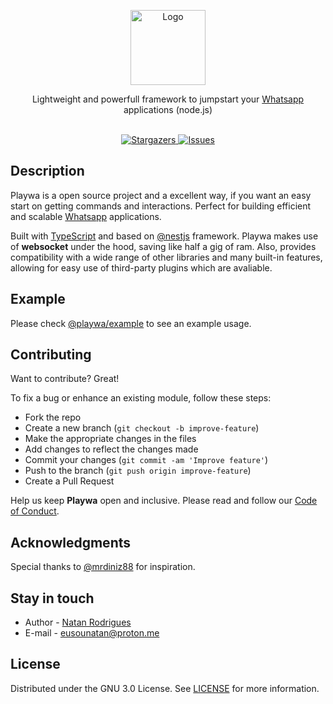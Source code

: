 <p align="center">
  <a href="http://nestjs.com/" target="blank">
    <img src="https://avatars.githubusercontent.com/u/118643349" width="120" alt="Logo" />
  </a>
</p>

<p align="center">
  <p align="center">
   Lightweight and powerfull framework to jumpstart your <a href="http://web.whatsapp.com/" target="blank">Whatsapp</a> applications (node.js)
    <br/>
    <br/>
  </p>
</p>

<p align="center">
  <a href="https://github.com/fastwa/fastwa" target="_blank">
    <img src="https://img.shields.io/github/stars/playwa/playwa" alt="Stargazers" />
  </a>
  <a href="https://github.com/fastwa/fastwa" target="_blank">
    <img src="https://img.shields.io/github/issues/playwa/playwa" alt="Issues" />
  </a>
</p>

## Description

Playwa is a open source project and a excellent way, if you want an easy start on getting commands and interactions. Perfect for building efficient and scalable [Whatsapp](https://web.whatsapp.com) applications.

Built with [TypeScript](http://www.typescriptlang.org/) and based on [@nestjs](https://github.com/nestjs/nest) framework. Playwa makes use of **websocket** under the hood, saving like half a gig of ram. Also, provides compatibility with a wide range of other libraries and many built-in features, allowing for easy use of third-party plugins which are avaliable.

## Example
Please check [@playwa/example](https://github.com/playwa/example) to see an example usage.

## Contributing

Want to contribute? Great!

To fix a bug or enhance an existing module, follow these steps:

* Fork the repo
* Create a new branch (`git checkout -b improve-feature`)
* Make the appropriate changes in the files
* Add changes to reflect the changes made
* Commit your changes (`git commit -am 'Improve feature'`)
* Push to the branch (`git push origin improve-feature`)
* Create a Pull Request

Help us keep **Playwa** open and inclusive. Please read and follow our [Code of Conduct](https://github.com/fastwa/fastwa/blob/main/CODE_OF_CONDUCT.md).

## Acknowledgments
Special thanks to [@mrdiniz88](https://github.com/mrdiniz88) for inspiration.

## Stay in touch

* Author - [Natan Rodrigues](https://github.com/Nata4n)
* E-mail - [eusounatan@proton.me](mailto:eusounatan@proton.me)

## License

Distributed under the GNU 3.0 License. See [LICENSE](https://github.com/fastwa/fastwa/blob/main/LICENSE) for more information.

